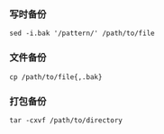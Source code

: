 [^tag]: linux

### 写时备份



```shell
sed -i.bak '/pattern/' /path/to/file
```



### 文件备份



```shell
cp /path/to/file{,.bak}
```



### 打包备份




```shell
tar -cxvf /path/to/directory
```